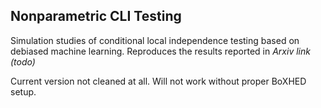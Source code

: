 ## Nonparametric CLI Testing
Simulation studies of conditional local independence testing based on debiased machine learning.
Reproduces the results reported in *Arxiv link (todo)*

Current version not cleaned at all. Will not work without proper BoXHED setup.
